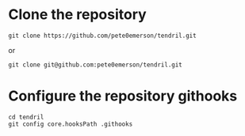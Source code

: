 # Clone the repository

```
git clone https://github.com/pete0emerson/tendril.git
```

or

```
git clone git@github.com:pete0emerson/tendril.git
```

# Configure the repository githooks

```
cd tendril
git config core.hooksPath .githooks
```

